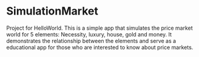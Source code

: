 # SimulationMarket
Project for HelloWorld.
This is a simple app that simulates the price market world for 5 elements: Necessity, luxury, house, gold and money. It demonstrates the relationship between the elements 
and serve as a educational app for those who are interested to know about price markets. 
